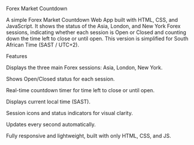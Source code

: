 Forex Market Countdown

A simple Forex Market Countdown Web App built with HTML, CSS, and JavaScript.
It shows the status of the Asia, London, and New York Forex sessions, indicating whether each session is Open or Closed and counting down the time left to close or until open. This version is simplified for South African Time (SAST / UTC+2).

Features

Displays the three main Forex sessions: Asia, London, New York.

Shows Open/Closed status for each session.

Real-time countdown timer for time left to close or until open.

Displays current local time (SAST).

Session icons and status indicators for visual clarity.

Updates every second automatically.

Fully responsive and lightweight, built with only HTML, CSS, and JS.
